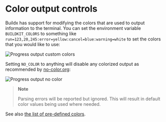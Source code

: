 # Color output controls

Buildx has support for modifying the colors that are used to output information
to the terminal. You can set the environment variable `BUILDKIT_COLORS` to
something like `run=123,20,245:error=yellow:cancel=blue:warning=white` to set
the colors that you would like to use:

![Progress output custom colors](https://user-images.githubusercontent.com/1951866/180584033-24522385-cafd-4a54-a4a2-18f5ce74eb27.png)

Setting `NO_COLOR` to anything will disable any colorized output as recommended
by [no-color.org](https://no-color.org/):

![Progress output no color](https://user-images.githubusercontent.com/1951866/180584037-e28f9997-dd4c-49cf-8b26-04864815de19.png)

> **Note**
>
> Parsing errors will be reported but ignored. This will result in default
> color values being used where needed.

See also [the list of pre-defined colors](https://github.com/moby/buildkit/blob/master/util/progress/progressui/colors.go).
